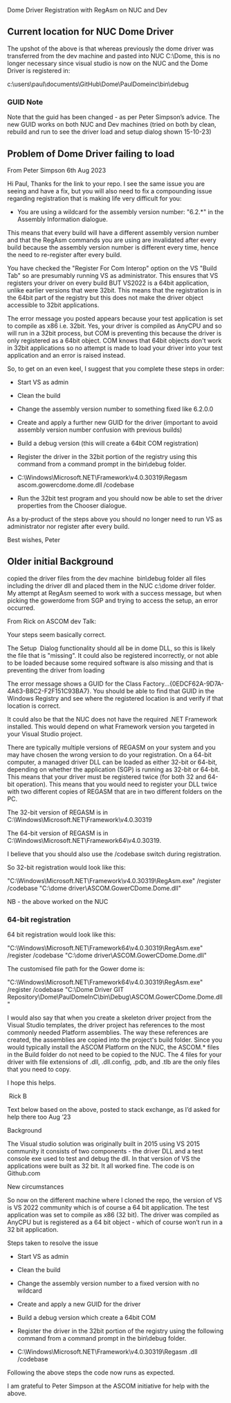 Dome Driver Registration with RegAsm on NUC and Dev
## Current location for NUC Dome Driver

The upshot of the above is that whereas previously the dome driver was transferred from the dev machine and pasted into NUC C:\Dome, this is no longer necessary since visual studio is now on the NUC and the Dome Driver is registered in: 

c:\users\paul\documents\GitHub\Dome\PaulDomeinc\bin\debug
### GUID Note

Note that the guid has been changed - as per Peter Simpson’s advice. The new GUID works on both NUC and Dev machines (tried on both by clean, rebuild and run to see the driver load and setup dialog shown 15-10-23)
## Problem of Dome Driver failing to load

From Peter Simpson 6th Aug 2023

Hi Paul,
Thanks for the link to your repo. I see the same issue you are seeing and have a fix, but you will also need to fix a compounding issue regarding registration that is making life very difficult for you:

- You are using a wildcard for the assembly version number: "6.2.*" in the Assembly Information dialogue.
    

This means that every build will have a different assembly version number and that the RegAsm commands you are using are invalidated after every build because the assembly version number is different every time, hence the need to re-register after every build.

You have checked the "Register For Com Interop" option on the VS "Build Tab" so are presumably running VS as administrator. This ensures that VS registers your driver on every build BUT VS2022 is a 64bit application, unlike earlier versions that were 32bit. This means that the registration is in the 64bit part of the registry but this does not make the driver object accessible to 32bit applications.

The error message you posted appears because your test application is set to compile as x86 i.e. 32bit. Yes, your driver is compiled as AnyCPU and so will run in a 32bit process, but COM is preventing this because the driver is only registered as a 64bit object. COM knows that 64bit objects don't work in 32bit applications so no attempt is made to load your driver into your test application and an error is raised instead.

So, to get on an even keel, I suggest that you complete these steps in order:

- Start VS as admin
    
- Clean the build
    
- Change the assembly version number to something fixed like 6.2.0.0
    
- Create and apply a further new GUID for the driver (important to avoid assembly version number confusion with previous builds)
    
- Build a debug version (this will create a 64bit COM registration)
    
- Register the driver in the 32bit portion of the registry using this command from a command prompt in the bin\debug folder.
    

- C:\Windows\Microsoft.NET\Framework\v4.0.30319\Regasm ascom.gowercdome.dome.dll /codebase

- Run the 32bit test program and you should now be able to set the driver properties from the Chooser dialogue.

As a by-product of the steps above you should no longer need to run VS as administrator nor register after every build.

Best wishes, Peter

## Older initial Background

copied the driver files from the dev machine  bin\debug folder all files including the driver dll and placed them in the NUC c:\dome driver folder. My attempt at RegAsm seemed to work with a success message, but when picking the gowerdome from SGP and trying to access the setup, an error occurred.

From Rick on ASCOM dev Talk:

Your steps seem basically correct. 

The Setup  Dialog functionality should all be in dome DLL, so this is likely the file that is "missing". It could also be registered incorrectly, or not able to be loaded because some required software is also missing and that is preventing the driver from loading

The error message shows a GUID for the Class Factory...{0EDCF62A-9D7A-4A63-B8C2-F2F151C93BA7}. You should be able to find that GUID in the Windows Registry and see where the registered location is and verify if that location is correct.

It could also be that the NUC does not have the required .NET Framework installed. This would depend on what Framework version you targeted in your Visual Studio project.

There are typically multiple versions of REGASM on your system and you may have chosen the wrong version to do your registration. On a 64-bit computer, a managed driver DLL can be loaded as either 32-bit or 64-bit, depending on whether the application (SGP) is running as 32-bit or 64-bit. This means that your driver must be registered twice (for both 32 and 64-bit operation). This means that you would need to register your DLL twice with two different copies of REGASM that are in two different folders on the PC.

The 32-bit version of REGASM is in C:\Windows\Microsoft.NET\Framework\v4.0.30319

  

The 64-bit version of REGASM is in C:\Windows\Microsoft.NET\Framework64\v4.0.30319.

I believe that you should also use the /codebase switch during registration.

So 32-bit registration would look like this:

"C:\Windows\Microsoft.NET\Framework\v4.0.30319\RegAsm.exe" /register /codebase "C:\dome driver\ASCOM.GowerCDome.Dome.dll"

NB - the above worked on the NUC

  

### 64-bit registration 

64 bit registration would look like this:

"C:\Windows\Microsoft.NET\Framework64\v4.0.30319\RegAsm.exe" /register /codebase "C:\dome driver\ASCOM.GowerCDome.Dome.dll"

  

The customised file path for the Gower dome is:

"C:\Windows\Microsoft.NET\Framework64\v4.0.30319\RegAsm.exe" /register /codebase "C:\Dome Driver GIT Repository\Dome\PaulDomeInC\bin\Debug\ASCOM.GowerCDome.Dome.dll"

I would also say that when you create a skeleton driver project from the Visual Studio templates, the driver project has references to the most commonly needed Platform assemblies. The way these references are created, the assemblies are copied into the project's build folder. Since you would typically install the ASCOM Platform on the NUC, the ASCOM.* files in the Build folder do not need to be copied to the NUC. The 4 files for your driver with file extensions of .dll, .dll.config, .pdb, and .tlb are the only files that you need to copy.

I hope this helps.

﻿ Rick B

  
  

Text below based on the above, posted to stack exchange, as I’d asked for help there too Aug ‘23

Background

The Visual studio solution was originally built in 2015 using VS 2015 community it consists of two components - the driver DLL and a test console exe used to test and debug the dll. In that version of VS the applications were built as 32 bit. It all worked fine. The code is on Github.com

  

New circumstances

So now on the different machine where I cloned the repo, the version of VS is VS 2022 community which is of course a 64 bit application. The test application was set to compile as x86 (32 bit). The driver was compiled as AnyCPU but is registered as a 64 bit object - which of course won’t run in a 32 bit application.

  

Steps taken to resolve the issue

- Start VS as admin
    
- Clean the build
    
- Change the assembly version number to a fixed version with no wildcard
    
- Create and apply a new GUID for the driver 
    
- Build a debug version which create a 64bit COM 
    
- Register the driver in the 32bit portion of the registry using the following command from a command prompt in the bin\debug folder.
    

- C:\Windows\Microsoft.NET\Framework\v4.0.30319\Regasm <theDriverName>.dll /codebase
    

Following the above steps the code now runs as expected.

I am grateful to Peter Simpson at the ASCOM initiative for help with the above.